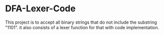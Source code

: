 # DFA-Lexer-Code
This project is to accept all binary strings that do not include the substring "1101". it also consists of a lexer function for that with code implementation.
